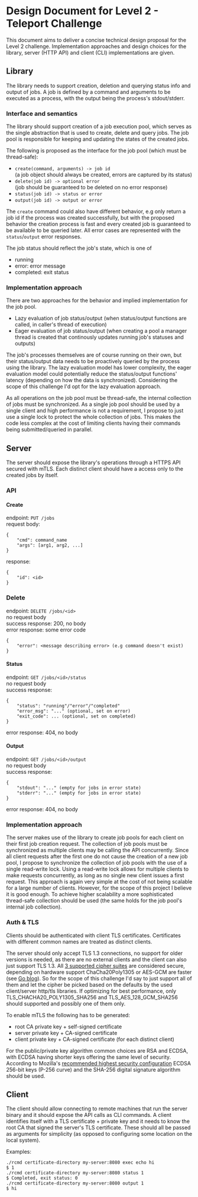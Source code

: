 # Design Document for Level 2 - Teleport Challenge

This document aims to deliver a concise technical design proposal for the Level 2 challenge.
Implementation approaches and design choices for the library, server (HTTP API) 
and client (CLI) implementations are given.

## Library

The library needs to support creation, deletion and querying status info and output of jobs.
A job is defined by a command and arguments to be executed as a process, with the output being the process's stdout/stderr.

### Interface and semantics

The library should support creation of a job execution pool, which serves as the single abstraction
that is used to create, delete and query jobs. 
The job pool is responsible for keeping and updating the states of the created jobs.

The following is proposed as the interface for the job pool (which must be thread-safe):

- `create(command, arguments) -> job id`  
  (a job object should always be created, errors are captured by its status)  
- `delete(job id) -> optional error`  
  (job should be guaranteed to be deleted on no error response)  
- `status(job id) -> status or error`  
- `output(job id) -> output or error`  

The `create` command could also have different behavior, e.g only return a job id if the process was
created successfully, but with the proposed behavior the creation process is fast 
and every created job is guaranteed to be available to be queried later. 
All error cases are represented with the `status`/`output` error responses.

The job status should reflect the job's state, which is one of
- running
- error: error message
- completed: exit status

### Implementation approach

There are two approaches for the behavior and implied implementation for the job pool.
- Lazy evaluation of job status/output
  (when status/output functions are called, in caller's thread of execution)
- Eager evaluation of job status/output
  (when creating a pool a manager thread is created that continously updates 
  running job's statuses and outputs)

The job's processes themselves are of course running on their own, but their status/output
data needs to be proactively queried by the process using the library.
The lazy evaluation model has lower complexity, the eager evaluation model could potentially
reduce the status/output functions' latency (depending on how the data is synchronized).
Considering the scope of this challenge I'd opt for the lazy evaluation approach.

As all operations on the job pool must be thread-safe, the internal collection of jobs
must be synchronized. As a single job pool should be used by a single client and
high performance is not a requirement, I propose to just use a single lock to protect the
whole collection of jobs. This makes the code less complex at the cost of limiting clients
having their commands being submitted/queried in parallel.

## Server

The server should expose the library's operations through a HTTPS API secured with mTLS.
Each distinct client should have a access only to the created jobs by itself.

### API

#### Create
endpoint: `PUT /jobs`  
request body: 
```
{
    "cmd": command_name
    "args": [arg1, arg2, ...]
}
```
response:  
```
{ 
    "id": <id> 
}
```

### Delete
endpoint: `DELETE /jobs/<id>`  
no request body  
success response: 200, no body  
error response: 
some error code
```
{
    "error": <message describing error> (e.g command doesn't exist)
}
```

#### Status
endpoint: `GET /jobs/<id>/status`  
no request body  
success response:  
```
{ 
    "status": "running"/"error"/"completed"
    "error_msg": "..." (optional, set on error)
    "exit_code": ... (optional, set on completed)
}
```
error response: 404, no body

#### Output
endpoint: `GET /jobs/<id>/output`  
no request body  
success response:  
```
{ 
    "stdout": "..." (empty for jobs in error state)
    "stderr": "..." (empty for jobs in error state)
}
```
error response: 404, no body

### Implementation approach

The server makes use of the library to create job pools for each client on their
first job creation request. The collection of job pools must be synchronized as
multiple clients may be calling the API concurrently.
Since all client requests after the first one do not cause the creation of a new job
pool, I propose to synchronize the collection of job pools with the use of a single read-write lock.
Using a read-write lock allows for multiple clients to make requests concurrently,
as long as no single new client issues a first request. 
This approach is again very simple at the cost of not being scalable for a large number of clients.
However, for the scope of this project I believe it is good enough.
To achieve higher scalability a more sophisticated thread-safe collection should be used 
(the same holds for the job pool's internal job collection).

### Auth & TLS

Clients should be authenticated with client TLS certificates.
Certificates with different common names are treated as distinct clients.

The server should only accept TLS 1.3 connections, no support for older versions
is needed, as there are no external clients and the client can also just support TLS 1.3.
All [3 supported cipher suites](https://datatracker.ietf.org/doc/html/rfc8446#section-9.1) 
are considered secure, 
depending on hardware support ChaCha20Poly1305 or AES-GCM are faster 
(see [Go blog](https://go.dev/blog/tls-cipher-suites)).
So for the scope of this challenge I'd say to just support all of them and let the cipher
be picked based on the defaults by the used client/server http/tls libraries.
If optimizing for best performance, only TLS_CHACHA20_POLY1305_SHA256 and
TLS_AES_128_GCM_SHA256 should supported and possibly one of them only.

To enable mTLS the following has to be generated:
- root CA private key + self-signed certificate
- server private key + CA-signed certificate 
- client private key + CA-signed certificate (for each distinct client)

For the public/private key algorithm common choices are RSA and ECDSA,
with ECDSA having shorter keys offering the same level of security.
According to Mozilla's [recommended highest security configuration](https://wiki.mozilla.org/Security/Server_Side_TLS#Modern_compatibility)
ECDSA 256-bit keys (P-256 curve) and the SHA-256 digital signature algorithm should be used.

## Client

The client should allow connecting to remote machines that run the server binary 
and it should expose the API calls as CLI commands.
A client identifies itself with a TLS certificate + private key 
and it needs to know the root CA that signed the server's TLS certificate.
These should all be passed as arguments for simplicity (as opposed to configuring
some location on the local system).

Examples:
```
./rcmd certificate-directory my-server:8080 exec echo hi
$ 1
./rcmd certificate-directory my-server:8080 status 1
$ Completed, exit status: 0
./rcmd certificate-directory my-server:8080 output 1
$ hi
```
